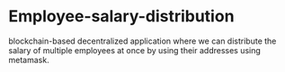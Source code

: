 # Employee-salary-distribution
blockchain-based decentralized application where we can distribute the salary of multiple employees at once by using their addresses using metamask.
